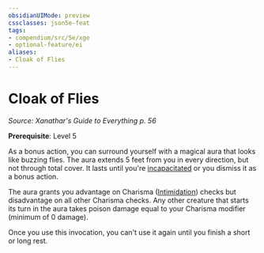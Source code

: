 ```yaml
---
obsidianUIMode: preview
cssclasses: json5e-feat
tags:
- compendium/src/5e/xge
- optional-feature/ei
aliases:
- Cloak of Flies
---
```

# Cloak of Flies
*Source: Xanathar's Guide to Everything p. 56*  

**Prerequisite**: Level 5

As a bonus action, you can surround yourself with a magical aura that looks like buzzing flies. The aura extends 5 feet from you in every direction, but not through total cover. It lasts until you're [incapacitated](conditions.md#Incapacitated) or you dismiss it as a bonus action.

The aura grants you advantage on Charisma ([Intimidation](skills.md#Intimidation)) checks but disadvantage on all other Charisma checks. Any other creature that starts its turn in the aura takes poison damage equal to your Charisma modifier (minimum of 0 damage).

Once you use this invocation, you can't use it again until you finish a short or long rest.